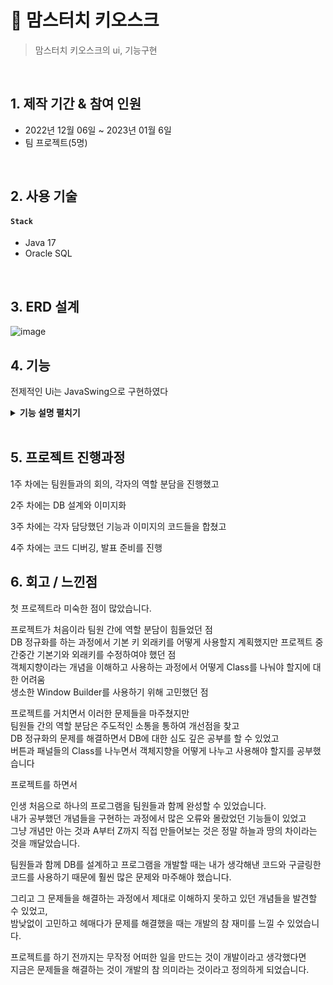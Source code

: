 # :pushpin: 맘스터치 키오스크
>맘스터치 키오스크의 ui, 기능구현  

</br>

## 1. 제작 기간 & 참여 인원
- 2022년 12월 06일 ~ 2023년 01월 6일
- 팀 프로젝트(5명)

</br>

## 2. 사용 기술
#### `Stack`
  - Java 17
  - Oracle SQL 
</br>

## 3. ERD 설계
![image](https://user-images.githubusercontent.com/118063903/216823136-c9d98891-aff9-4b40-8923-1d74d5f5fe7b.png)


## 4. 기능
전제적인 Ui는 JavaSwing으로 구현하였다 
<details>
<summary><b>기능 설명 펼치기</b></summary>
<div markdown="1">

### 4.1. 첫페이지
<img src="https://user-images.githubusercontent.com/118063903/216823650-7726080c-dfad-48a0-95e3-63fe29381ae2.png" width="300" height="500"/><br>
사용자는 포장 또는 매장이용 버튼을 선택할수있다

### 4.2. 메뉴 선택
<img src="https://user-images.githubusercontent.com/118063903/216823985-ebc21d11-a76d-401c-a52d-34c3ead7b6ac.png" width="400" height="600"/>
<img src="https://user-images.githubusercontent.com/118063903/216824120-899b6bdf-3397-4095-974d-ccbe34120cbe.png" width="400" height="600"/><br>
메뉴 카테고리와 각 카테고리별 메뉴들을 배치

### 4.3. 장바구니
<img src="https://user-images.githubusercontent.com/118063903/216824299-86867718-38fa-485f-b1da-89a1167d9b6f.png" width="400" height="600"/><br>
선택한 메뉴의 수량과 옵션을 선택하여 장바구니에 전달 , 세부옵션을 추가하여 장바구니에 추가<br>
<img src="https://user-images.githubusercontent.com/118063903/216824339-110e0391-8adc-40f0-bfbe-f6f2769d630c.png" width="400" height="600"/><br>
장바구니에 메뉴 추가 및 삭제 시 변동된 정보를 다시 출력<br>

### 4.4. 결제
<img src="https://user-images.githubusercontent.com/118063903/216824592-9ec4e4aa-dd4d-405a-8ff4-cca025512acb.png" width="1000" height="650"/><br>
결제 후 결제내역을 Database에 전송

 ### 4.5. 결제 후
<img src="https://user-images.githubusercontent.com/118063903/216824833-16ea8e53-535e-4104-bc47-7bc624d8fb35.png" width="1000" height="650"/><br>
결제 완료하면 대기번호 창이 뜨고 7초 후, 첫 화면으로 돌아감<br>

간단한 디자인 툴로 레퍼런스 이미지를 정하고 <br>
팀원들과 DB 정규화를 진행한후 Java Swing을 사용하여 <br>
JPanel,JFrame, JButton등의 위치를 잡고 각 버튼의 기능들과 
패널의 기능을 구현하였다


</div>
</details>

</br>

## 5. 프로젝트 진행과정

1주 차에는 팀원들과의 회의, 각자의 역할 분담을 진행했고

2주 차에는 DB 설계와 이미지화

3주 차에는 각자 담당했던 기능과 이미지의 코드들을 합쳤고

4주 차에는 코드 디버깅, 발표 준비를 진행


## 6. 회고 / 느낀점

첫 프로젝트라 미숙한 점이 많았습니다.

프로젝트가 처음이라 팀원 간에 역할 분담이 힘들었던 점<br>
DB 정규화를 하는 과정에서 기본 키 외래키를 어떻게 사용할지 계획했지만
프로젝트 중간중간 기본기와 외래키를 수정하여야 했던 점<br>
객체지향이라는 개념을 이해하고 사용하는 과정에서 어떻게 Class를 나눠야 할지에 대한 어려움<br>
생소한 Window Builder를 사용하기 위해 고민했던 점<br>

프로젝트를 거치면서 이러한 문제들을 마주쳤지만<br>
팀원들 간의 역할 분담은 주도적인 소통을 통하여 개선점을 찾고<br>
DB 정규화의 문제를 해결하면서 DB에 대한 심도 깊은 공부를 할 수 있었고<br>
버튼과 패널들의 Class를 나누면서 객체지향을 어떻게 나누고 사용해야 할지를 공부했습니다<br>

프로젝트를 하면서<br>

인생 처음으로 하나의 프로그램을 팀원들과 함께 완성할 수 있었습니다.<br>
내가 공부했던 개념들을 구현하는 과정에서 많은 오류와 몰랐었던 기능들이 있었고<br>
그냥 개념만 아는 것과 A부터 Z까지 직접 만들어보는 것은 정말 하늘과 땅의 차이라는 것을 깨달았습니다.<br>

팀원들과 함께 DB를 설계하고 프로그램을 개발할 때는 내가 생각해낸 코드와 구글링한 코드를 사용하기 때문에
훨씬 많은 문제와 마주해야 했습니다.<br>

그리고 그 문제들을 해결하는 과정에서 제대로 이해하지 못하고 있던 개념들을 발견할 수 있었고,<br>
밤낮없이 고민하고 헤매다가 문제를 해결했을 때는 개발의 참 재미를 느낄 수 있었습니다.<br>

프로젝트를 하기 전까지는 무작정 어떠한 일을 만드는 것이 개발이라고 생각했다면<br>
지금은 문제들을 해결하는 것이 개발의 참 의미라는 것이라고 정의하게 되었습니다.<br>








 



 
